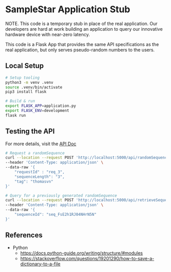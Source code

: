 # SampleStar Application Stub

NOTE.
This code is a temporary stub in place of the real application.
Our developers are hard at work building an application to query our innovative hardware device with near-zero latency.

This code is a Flask App that provides the same API specifications as the real application, but only serves pseudo-random numbers to the users.

## Local Setup

```bash
# Setup tooling
python3 -m venv .venv
source .venv/bin/activate
pip3 install flask

# Build & run
export FLASK_APP=application.py
export FLASK_ENV=development
flask run
```

## Testing the API

For more details, visit the [API Doc](../doc/API.md)

```bash
# Request a randomSequence
curl --location --request POST 'http://localhost:5000/api/randomSequence' \
--header 'Content-Type: application/json' \
--data-raw '{
    "requestId" : "req_3",
    "sequenceLength": "3",
    "tag": "thomasvn"
}'

# Query for a previously generated randomSequence
curl --location --request POST 'http://localhost:5000/api/retrieveSequence' \
--header 'Content-Type: application/json' \
--data-raw '{
    "sequenceId": "seq_FsE2h1RJ04NHrN5N"
}'
```

## References

- Python
  - <https://docs.python-guide.org/writing/structure/#modules>
  - <https://stackoverflow.com/questions/19201290/how-to-save-a-dictionary-to-a-file>
